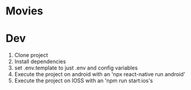 # Movies

# Dev

1. Clone project
2. Install dependencies 
3. set .env.template to just .env and config variables
4. Execute the project on android with an 'npx react-native run android'
5. Execute the project on IOSS with an 'npm run start:ios's